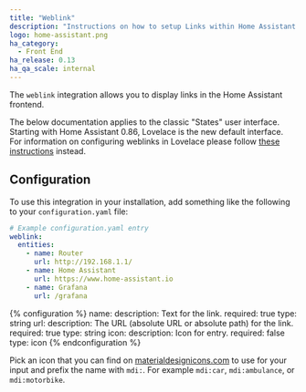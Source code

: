 ```yaml
---
title: "Weblink"
description: "Instructions on how to setup Links within Home Assistant."
logo: home-assistant.png
ha_category:
  - Front End
ha_release: 0.13
ha_qa_scale: internal
---
```


The `weblink` integration allows you to display links in the Home Assistant frontend.

<div class='note'>
The below documentation applies to the classic "States" user interface. Starting with Home Assistant 0.86, Lovelace is the new default interface. For information on configuring weblinks in Lovelace please follow <a href="/lovelace/entities/#weblink">these instructions</a> instead.
</div>

## Configuration

To use this integration in your installation, add something like the following to your `configuration.yaml` file:

```yaml
# Example configuration.yaml entry
weblink:
  entities:
    - name: Router
      url: http://192.168.1.1/
    - name: Home Assistant
      url: https://www.home-assistant.io
    - name: Grafana
      url: /grafana
```

{% configuration %}
name:
  description: Text for the link.
  required: true
  type: string
url:
  description: The URL (absolute URL or absolute path) for the link.
  required: true
  type: string
icon:
  description: Icon for entry.
  required: false
  type: icon
{% endconfiguration %}

Pick an icon that you can find on [materialdesignicons.com](https://materialdesignicons.com/) to use for your input and prefix the name with `mdi:`. For example `mdi:car`, `mdi:ambulance`, or  `mdi:motorbike`.
